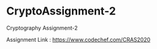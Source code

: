 # CryptoAssignment-2
Cryptography Assignment-2

Assignment Link :  https://www.codechef.com/CRAS2020
